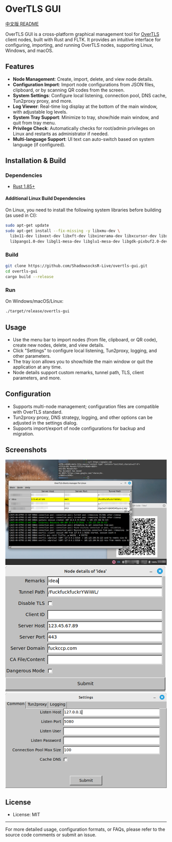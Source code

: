 # OverTLS GUI

[中文版 README](README-CN.md)

OverTLS GUI is a cross-platform graphical management tool for
[OverTLS](https://github.com/ShadowsocksR-Live/OverTLS) client nodes, built with Rust and FLTK.
It provides an intuitive interface for configuring, importing, and running OverTLS nodes,
supporting Linux, Windows, and macOS.

## Features

- **Node Management**: Create, import, delete, and view node details.
- **Configuration Import**: Import node configurations from JSON files, clipboard, or by scanning QR codes from the screen.
- **System Settings**: Configure local listening, connection pool, DNS cache, Tun2proxy proxy, and more.
- **Log Viewer**: Real-time log display at the bottom of the main window, with adjustable log levels.
- **System Tray Support**: Minimize to tray, show/hide main window, and quit from tray menu.
- **Privilege Check**: Automatically checks for root/admin privileges on Linux and restarts as administrator if needed.
- **Multi-language Support**: UI text can auto-switch based on system language (if configured).

## Installation & Build


### Dependencies

- [Rust 1.85+](https://www.rust-lang.org/)

#### Additional Linux Build Dependencies

On Linux, you need to install the following system libraries before building (as used in CI):

```bash
sudo apt-get update
sudo apt-get install --fix-missing -y libxmu-dev \
  libx11-dev libxext-dev libxft-dev libxinerama-dev libxcursor-dev libxrender-dev libxfixes-dev \
  libpango1.0-dev libgl1-mesa-dev libglu1-mesa-dev libgdk-pixbuf2.0-dev libgtk-3-dev libxdo-dev
```

### Build

```bash
git clone https://github.com/ShadowsocksR-Live/overtls-gui.git
cd overtls-gui
cargo build --release
```

### Run

On Windows/macOS/Linux:

```bash
./target/release/overtls-gui
```

## Usage

- Use the menu bar to import nodes (from file, clipboard, or QR code), create new nodes, delete, and view details.
- Click "Settings" to configure local listening, Tun2proxy, logging, and other parameters.
- The tray icon allows you to show/hide the main window or quit the application at any time.
- Node details support custom remarks, tunnel path, TLS, client parameters, and more.

## Configuration

- Supports multi-node management; configuration files are compatible with OverTLS standard.
- Tun2proxy proxy, DNS strategy, logging, and other options can be adjusted in the settings dialog.
- Supports import/export of node configurations for backup and migration.

## Screenshots

![Main Window](screenshots/main_window.png)
![Details](screenshots/details.png)
![Settings](screenshots/settings.png)

## License

- License: MIT

---

For more detailed usage, configuration formats, or FAQs, please refer to the source code comments or submit an issue.

